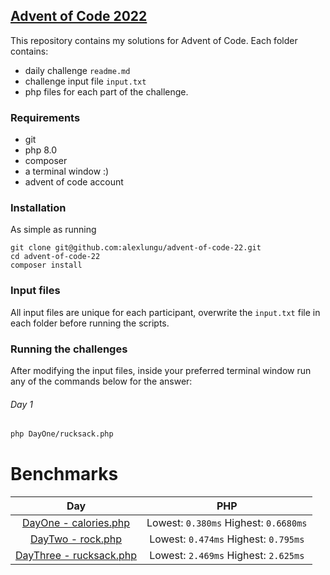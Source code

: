 ## [Advent of Code 2022](https://adventofcode.com/2022)

This repository contains my solutions for Advent of Code.
Each folder contains:

- daily challenge ```readme.md```
- challenge input file ```input.txt```
- php files for each part of the challenge.

### Requirements

- git
- php 8.0
- composer
- a terminal window :)
- advent of code account

### Installation

As simple as running

```
git clone git@github.com:alexlungu/advent-of-code-22.git
cd advent-of-code-22
composer install
```

### Input files

All input files are unique for each participant, overwrite the `input.txt` file in each folder before running the scripts.

### Running the challenges

After modifying the input files, inside your preferred terminal window run any of the commands below for the answer:

###### Day 1
```bash
php DayOne/rucksack.php
```

# Benchmarks

|                       Day                        |                  PHP                   |
|:------------------------------------------------:|:--------------------------------------:|
|   [DayOne - calories.php](DayOne/calories.php)   | Lowest: `0.380ms`  Highest: `0.6680ms` |
|       [DayTwo - rock.php](DayTwo/rock.php)       | Lowest: `0.474ms`  Highest: `0.795ms`  |
| [DayThree - rucksack.php](DayThree/rucksack.php) | Lowest: `2.469ms`  Highest: `2.625ms`  |
